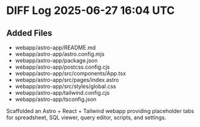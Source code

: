 # DIFF Log 2025-06-27 16:04 UTC
## Added Files
- webapp/astro-app/README.md
- webapp/astro-app/astro.config.mjs
- webapp/astro-app/package.json
- webapp/astro-app/postcss.config.cjs
- webapp/astro-app/src/components/App.tsx
- webapp/astro-app/src/pages/index.astro
- webapp/astro-app/src/styles/global.css
- webapp/astro-app/tailwind.config.cjs
- webapp/astro-app/tsconfig.json

Scaffolded an Astro + React + Tailwind webapp providing placeholder tabs for spreadsheet, SQL viewer, query editor, scripts, and settings.
